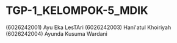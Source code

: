 # TGP-1_KELOMPOK-5_MDIK
(6026242001) Ayu Eka LesTAri (6026242003) Hani'atul Khoiriyah (6026242004) Ayunda Kusuma Wardani
